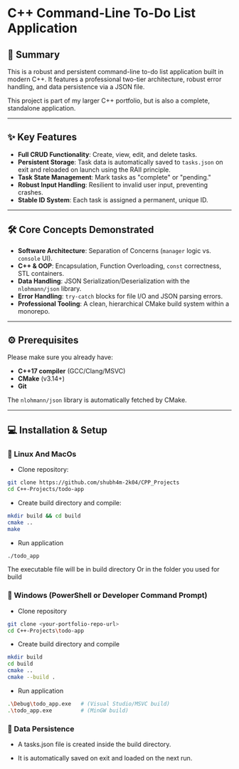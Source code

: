 
# C++ Command-Line To-Do List Application

## 📝 Summary
This is a robust and persistent command-line to-do list application built in modern C++. It features a professional two-tier architecture, robust error handling, and data persistence via a JSON file.

This project is part of my larger C++ portfolio, but is also a complete, standalone application.

---

## ✨ Key Features
- **Full CRUD Functionality**: Create, view, edit, and delete tasks.
- **Persistent Storage**: Task data is automatically saved to `tasks.json` on exit and reloaded on launch using the RAII principle.
- **Task State Management**: Mark tasks as "complete" or "pending."
- **Robust Input Handling**: Resilient to invalid user input, preventing crashes.
- **Stable ID System**: Each task is assigned a permanent, unique ID.

---

## 🛠️ Core Concepts Demonstrated
- **Software Architecture**: Separation of Concerns (`manager` logic vs. `console` UI).
- **C++ & OOP**: Encapsulation, Function Overloading, `const` correctness, STL containers.
- **Data Handling**: JSON Serialization/Deserialization with the `nlohmann/json` library.
- **Error Handling**: `try-catch` blocks for file I/O and JSON parsing errors.
- **Professional Tooling**: A clean, hierarchical CMake build system within a monorepo.

---

## ⚙️ Prerequisites
Please make sure you already have:
- **C++17 compiler** (GCC/Clang/MSVC)
- **CMake** (v3.14+)
- **Git**

The `nlohmann/json` library is automatically fetched by CMake.

---

## 💻 Installation & Setup

### 🔹 Linux And MacOs

- Clone repository:
```bash
git clone https://github.com/shubh4m-2k04/CPP_Projects
cd C++-Projects/todo-app
```

- Create build directory and compile:
```bash
mkdir build && cd build
cmake ..
make
```

- Run application
```bash
./todo_app
```
The executable file will be in build directory
Or in the folder you used for build

### 🔹 Windows (PowerShell or Developer Command Prompt)
- Clone repository
```bash
git clone <your-portfolio-repo-url>
cd C++-Projects\todo-app
```

- Create build directory and compile
```bash
mkdir build
cd build
cmake ..
cmake --build .
```

- Run application
```bash
.\Debug\todo_app.exe   # (Visual Studio/MSVC build)
.\todo_app.exe         # (MinGW build)
```
### 📂 Data Persistence

- A tasks.json file is created inside the build directory.

- It is automatically saved on exit and loaded on the next run.



